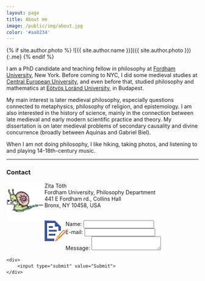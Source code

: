 ```yaml
---
layout: page
title: About me
image: /public/img/about.jpg
color: '#aa0234'
---
```


{% if site.author.photo %}
  ![{{ site.author.name }}]({{ site.author.photo }}){:.me}
{% endif %}


I am a PhD candidate and teaching fellow in philosophy at <a href = "http://www.fordham.edu" target="_blank">Fordham University</a>, New York.
Before coming to NYC, I did some medieval studies at <a href="http://www.ceu.hu" target="_blank">Central European University</a>, and even before that, studied philosophy and mathematics at <a href="http://www.elte.hu/en" target="_blank">Eötvös Loránd University</a>, in Budapest.

My main interest is later medieval philosophy, especially questions connected to metaphysics, philosophy of religion, and epistemology. I am also interested in the history of science, mainly in the connection between late medieval and early modern scientific practice and theory. My dissertation is on later medieval problems of secondary causality and divine concurrence (broadly between Aquinas and Gabriel Biel).

When I am not doing philosophy, I like hiking,  taking photos, and listening to and playing 14-18th-century music.

---

### Contact


<img class="img-single" align="left" src="/public/img/snail.gif" width="100"> Zita Tóth <br>
Fordham University, Philosophy Department <br>
441 E Fordham rd., Collins Hall <br>
Bronx, NY 10458, USA
<br>
<br>

<img class="img-single" align="left" src="/public/img/quick.png" width="55">

<form name="gform" id="gform" enctype="text/plain" action="https://docs.google.com/forms/d1DYO3lq0JufCmMGR1KjXlYvwEM9s9Tu28I7M3G1F8LkA/formResponse" target="hidden_iframe" onsubmit="submitted=true;">
<div>
        <label for="entry.1516034235">Name:</label>
        <input type="text" name= "entry.1516034235" id="entry.1516034235" />
    </div>
    <div>
        <label for="entry.390583077">E-mail:</label>
        <input type="text" name= "entry.390583077" id="entry.390583077" />
    </div>
    <div>
        <label for="entry.281360632">Message:</label>
        <textarea id="entry.281360632" name="entry.281360632"></textarea>
    </div>

    <div>
        <input type="submit" value="Submit">
    </div>

</form>



<iframe name="hidden_iframe" id="hidden_iframe" style="display:none;" onload="if(submitted) {}"></iframe>

<script src="/public/js/jquery.js"></script>
<script type="text/javascript">var submitted=false;</script>
<script type="text/javascript">
$('#gform').on('submit', function(e) {
  $('#gform *').fadeOut(2000);
  $('#gform').prepend('Your submission has been processed...');
  });
</script>
